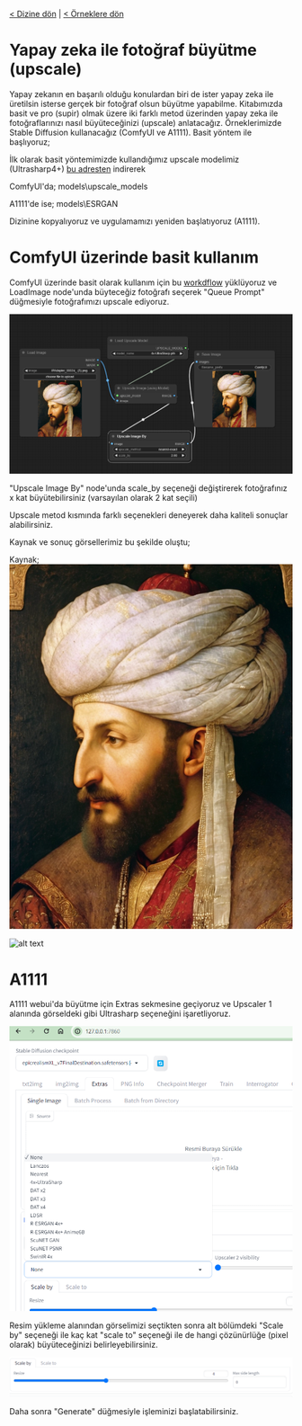 <a href="/">< Dizine dön</a> | <a href="/ornekler">< Örneklere dön</a>

# Yapay zeka ile fotoğraf büyütme (upscale)
Yapay zekanın en başarılı olduğu konulardan biri de ister yapay zeka ile üretilsin isterse gerçek bir fotoğraf olsun büyütme yapabilme. Kitabımızda basit ve pro (supir) olmak üzere iki farklı metod üzerinden yapay zeka ile fotoğraflarınızı nasıl büyüteceğinizi (upscale) anlatacağız. Örneklerimizde Stable Diffusion kullanacağız (ComfyUI ve A1111). Basit yöntem ile başlıyoruz;

İlk olarak basit yöntemimizde kullandığımız upscale modelimiz (Ultrasharp4+) [bu adresten](https://huggingface.co/lokCX/4x-Ultrasharp/blob/main/4x-UltraSharp.pth) indirerek

ComfyUI'da;
models\upscale_models 

A1111'de ise;
models\ESRGAN

Dizinine kopyalıyoruz ve uygulamamızı yeniden başlatıyoruz (A1111).

# ComfyUI üzerinde basit kullanım

ComfyUI üzerinde basit olarak kullanım için bu [workdflow](../gorseller/workflow/upscale-basit.json) yüklüyoruz ve LoadImage node'unda büyteceğiz fotoğrafı seçerek "Queue Prompt" düğmesiyle fotoğrafımızı upscale ediyoruz.

![alt text](../gorseller/buyutme-1.png)

"Upscale Image By" node'unda scale_by seçeneği değiştirerek fotoğrafınız x kat büyütebilirsiniz (varsayılan olarak 2 kat seçili)

Upscale metod kısmında farklı seçenekleri deneyerek daha kaliteli sonuçlar alabilirsiniz.

Kaynak ve sonuç görsellerimiz bu şekilde oluştu;

Kaynak;
![alt text](../gorseller/buyutme_kaynak.png)

![alt text](../gorseller/buyutme-sonuc-1.png)

# A1111

A1111 webui'da büyütme için Extras sekmesine geçiyoruz ve Upscaler 1 alanında görseldeki gibi Ultrasharp seçeneğini işaretliyoruz.

![alt text](../gorseller/buyutme-2.png)

Resim yükleme alanından görselimizi seçtikten sonra alt bölümdeki "Scale by" seçeneği ile kaç kat "scale to" seçeneği ile de hangi çözünürlüğe (pixel olarak) büyüteceğinizi belirleyebilirsiniz.

![alt text](../gorseller/buyutme-4.png)

Daha sonra "Generate" düğmesiyle işleminizi başlatabilirsiniz.